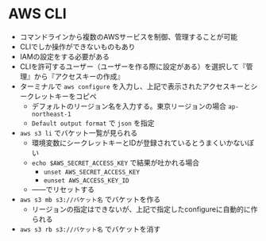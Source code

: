 # AWS CLI

- コマンドラインから複数のAWSサービスを制御、管理することが可能
- CLIでしか操作ができないものもあり
- IAMの設定をする必要がある
- CLIを許可するユーザー（ユーザーを作る際に設定がある）を選択して『管理』から『アクセスキーの作成』
- ターミナルで `aws configure` を入力し、上記で表示されたアクセスキーとシークレットキーをコピペ
  - デフォルトのリージョン名を入力する。東京リージョンの場合 `ap-northeast-1`
  - `Default output format` で `json` を指定
- `aws s3 li` でバケット一覧が見られる
  - 環境変数にシークレットキーとIDが登録されているとうまくいかないぽい
  - `echo $AWS_SECRET_ACCESS_KEY` で結果が吐かれる場合
    - `unset AWS_SECRET_ACCESS_KEY`
    - `eunset AWS_ACCESS_KEY_ID`
  - ――でリセットする
- `aws s3 mb s3://バケット名` でバケットを作る
  - リージョンの指定はできないが、上記で指定したconfigureに自動的に作られる
- `aws s3 rb s3://バケット名` でバケットを消す
